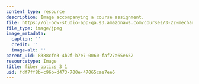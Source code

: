 ```yaml
---
content_type: resource
description: Image accompanying a course assignment.
file: https://ol-ocw-studio-app-qa.s3.amazonaws.com/courses/3-22-mechanical-behavior-of-materials-spring-2008/fdf7ff8bc96bd473700e47065cae7ee6_fiber_optics_3_1.jpg
file_type: image/jpeg
image_metadata:
  caption: ''
  credit: ''
  image-alt: ''
parent_uid: 8388cfe3-4b2f-b7e7-0060-faf27a65e652
resourcetype: Image
title: fiber_optics_3_1
uid: fdf7ff8b-c96b-d473-700e-47065cae7ee6
---
```

